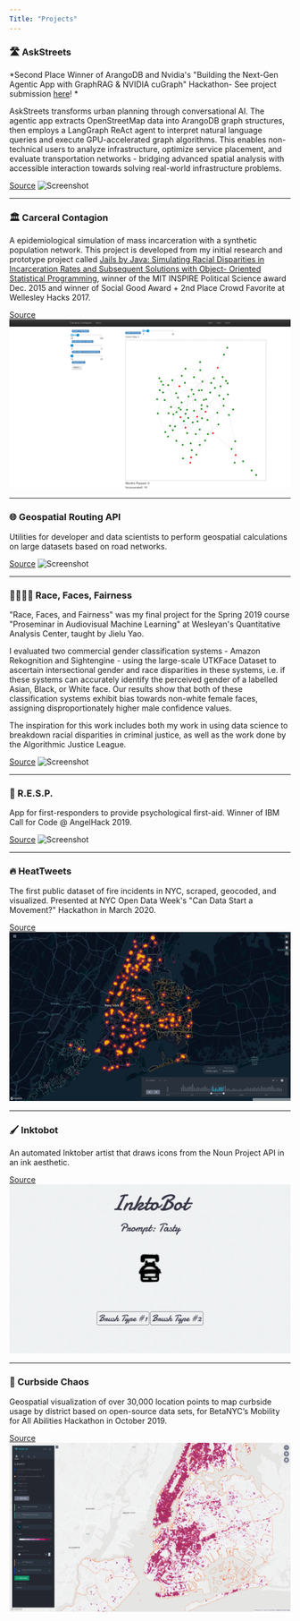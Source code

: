 ```yaml
---
Title: "Projects"
---
```

### 🛣️ AskStreets

*Second Place Winner of ArangoDB and Nvidia's "Building the Next-Gen Agentic App with GraphRAG & NVIDIA cuGraph" Hackathon- See project submission [here](https://devpost.com/software/askstreets-querying-and-visualizing-street-networks)! *

AskStreets transforms urban planning through conversational AI. The agentic app extracts OpenStreetMap data into ArangoDB graph structures, then employs a LangGraph ReAct agent to interpret natural language queries and execute GPU-accelerated graph algorithms. This enables non-technical users to analyze infrastructure, optimize service placement, and evaluate transportation networks - bridging advanced spatial analysis with accessible interaction towards  solving real-world infrastructure problems.

[Source](https://github.com/msradam/askstreets)
![Screenshot](https://d112y698adiu2z.cloudfront.net/photos/production/software_photos/003/315/052/datas/gallery.jpg)

---

### 🏛️ Carceral Contagion
A epidemiological simulation of mass incarceration with a synthetic population network.
This project is developed from my initial research and prototype project called [Jails by Java: Simulating Racial Disparities in Incarceration Rates and Subsequent Solutions with Object- Oriented Statistical Programming](https://www.semanticscholar.org/paper/Jails-by-Java%3A-Simulating-Racial-Disparities-in-and-Rahman-Schweitzer/0e859f3304d80e26ef75b9944250d46511b078bf), winner of the MIT INSPIRE Political Science award Dec. 2015 and winner of Social Good Award + 2nd Place Crowd Favorite at Wellesley Hacks 2017.

[Source](https://github.com/msradam/carceral-contagion)
![Screenshot](https://raw.githubusercontent.com/msradam/carceral-contagion/master/carceralcontagion_screenshot.png)

---

### 🌐 Geospatial Routing API
Utilities for developer and data scientists to perform geospatial calculations on large datasets based on road networks. 

[Source](https://github.com/msradam/magicbox-routing-api) 
![Screenshot](https://raw.githubusercontent.com/msradam/magicbox-routing-api/master/kepler_screenshot.png)

---

### 🫱🏽‍🫲🏾 Race, Faces, Fairness
"Race, Faces, and Fairness" was my final project for the Spring 2019 course "Proseminar in Audiovisual Machine Learning" at Wesleyan's Quantitative Analysis Center, taught by Jielu Yao.

I evaluated two commercial gender classification systems - Amazon Rekognition and Sightengine - using the large-scale UTKFace Dataset to ascertain intersectional gender and race disparities in these systems, i.e. if these systems can accurately identify the perceived gender of a labelled Asian, Black, or White face. Our results show that both of these classification systems exhibit bias towards non-white female faces, assigning disproportionately higher male confidence values.

The inspiration for this work includes both my work in using data science to breakdown racial disparities in criminal justice, as well as the work done by the Algorithmic Justice League.

[Source](https://github.com/msradam/race-faces-fairness) 
![Screenshot](https://susanqq.github.io/UTKFace/icon/samples.png)

---

### 💠 R.E.S.P.
App for first-responders to provide psychological first-aid. Winner of IBM Call for Code @ AngelHack 2019.

[Source](https://github.com/msradam/resp)
![Screenshot](https://raw.githubusercontent.com/msradam/resp-api/master/resp_screenshot.png)

---

### 🔥 HeatTweets
The first public dataset of fire incidents in NYC, scraped, geocoded, and visualized. Presented at NYC Open Data Week's "Can Data Start a Movement?" Hackathon in March 2020.

[Source](https://github.com/msradam/NYCFireData)
![Screenshot](https://github.com/msradam/NYCFireData/raw/master/visualizations/kepler_screenshot.png) 

---

### 🖌️ Inktobot
An automated Inktober artist that draws icons from the Noun Project API in an ink aesthetic.

[Source](https://github.com/msradam/inktobot)
![Screenshot](https://raw.githubusercontent.com/msradam/inktobot/master/screenshot.png)
 
--- 

### 🚕 Curbside Chaos
 Geospatial visualization of over 30,000 location points to map curbside usage by district based on open-source data sets, for BetaNYC’s Mobility for All Abilities Hackathon in October 2019.

[Source](https://github.com/msradam/curbside-chaos)
![Screenshot](https://github.com/msradam/curbside-chaos/blob/master/curbside-chaos-screenshot.png?raw=true)

